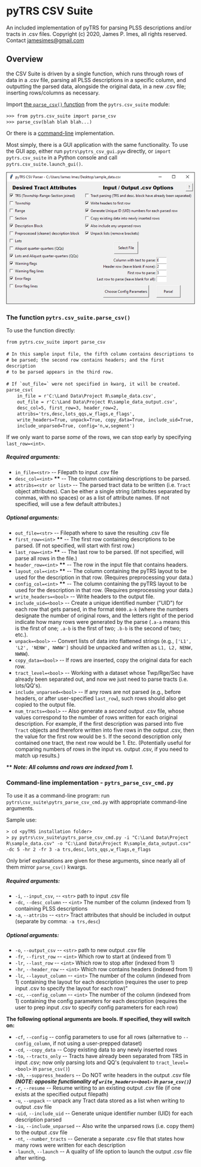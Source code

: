 # pyTRS CSV Suite

An included implementation of pyTRS for parsing PLSS descriptions and/or tracts in .csv files.
Copyright (c) 2020, James P. Imes, all rights reserved.
Contact <jamesimes@gmail.com>


## Overview

the CSV Suite is driven by a single function, which runs through rows of data in a .csv file, parsing all PLSS descriptions in a specific column, and outputting the parsed data, alongside the original data, in a new .csv file; inserting rows/columns as necessary.

Import [the `parse_csv()` function](https://github.com/JamesPImes/pyTRS/blob/master/Documentation/csv_suite%20documentation/csv_readme.md#the-function-pytrscsv_suiteparse_csv) from the `pytrs.csv_suite` module:

```
>>> from pytrs.csv_suite import parse_csv
>>> parse_csv(blah blah blah...)
```

Or there is a [command-line](https://github.com/JamesPImes/pyTRS/blob/master/documentation/csv_suite%20documentation/csv_readme.md#command-line-implementation---pytrs_parse_csv_cmdpy) implementation.

Most simply, there is a GUI application with the same functionality. To use the GUI app, either run `pytrs\pytrs_csv_gui.pyw` directly, or `import pytrs.csv_suite` in  a Python console and call `pytrs.csv_suite.launch_gui()`.

![csv_gui_screen01.png](csv_gui_screen01.png)




### The function `pytrs.csv_suite.parse_csv()`

To use the function directly:

```
from pytrs.csv_suite import parse_csv

# In this sample input file, the fifth column contains descriptions to
# be parsed; the second row contains headers; and the first description 
# to be parsed appears in the third row.

# If `out_file=` were not specified in kwarg, it will be created.
parse_csv(
    in_file = r'C:\Land Data\Project R\sample_data.csv',
    out_file = r'C:\Land Data\Project R\sample_data_output.csv', 
    desc_col=5, first_row=3, header_row=2, 
    attribs='trs,desc,lots_qqs,w_flags,e_flags',
    write_headers=True, unpack=True, copy_data=True, include_uid=True,
    include_unparsed=True, config='n,w,segment')
```

If we only want to parse *some* of the rows, we can stop early by specifying `last_row=<int>`.



##### Required arguments:
* `in_file=<str>` -- Filepath to input .csv file
* `desc_col=<int>` __\*\*__ -- The column containing descriptions to be parsed.
* `attribs=<str or list>` -- The parsed tract data to be written (i.e. `Tract` object attributes). Can be either a single string (attributes separated by commas, with no spaces) or as a list of attribute names. (If not specified, will use a few default attributes.)



##### Optional arguments:
* `out_file=<str>` -- Filepath where to save the resulting .csv file
* `first_row=<int>` __\*\*__ -- The first row containing descriptions to be parsed. (If not specified, will start with first row.)
* `last_row=<int>` __\*\*__ -- The last row to be parsed. (If not specified, will parse all rows in the file.)
* `header_row=<int>` __\*\*__ -- The row in the input file that contains headers.
* `layout_col=<int>` __\*\*__ -- The column containing the pyTRS layout to be used for the description in that row. (Requires preprocessing your data.)
* `config_col=<int>` __\*\*__ -- The column containing the pyTRS layout to be used for the description in that row. (Requires preprocessing your data.)
* `write_headers=<bool>` -- Write headers to the output file.
* `include_uid=<bool>` -- Create a unique identified number ("UID") for each row that gets parsed, in the format `0000.a-k` (where the numbers designate the number of original rows, and the letters right of the period indicate how many rows were generated by the parse (`.a-a` means this is the first of one; `.a-b` is the first of two; `.b-b` is the second of two; etc.).
* `unpack=<bool>` -- Convert lists of data into flattened strings (e.g., `['L1', 'L2', 'NENW', NWNW']` should be unpacked and written as `L1, L2, NENW, NWNW`).
* `copy_data=<bool>` -- If rows are inserted, copy the original data for each row.
* `tract_level=<bool>` -- Working with a dataset whose Twp/Rge/Sec have already been separated out, and now we just need to parse tracts (i.e. lots/QQ's).
* `include_unparsed=<bool>` -- If any rows are not parsed (e.g., before headers, or after user-specified `last_row`), such rows should also get copied to the output file.
* `num_tracts=<bool>` -- Also generate a *second* output .csv file, whose values correspond to the number of rows written for each original description. For example, if the first description was parsed into five `Tract` objects and therefore written into five rows in the output .csv, then the value for the first row would be `5`. If the second description only contained one tract, the next row would be 1. Etc. (Potentially useful for comparing numbers of rows in the input vs. output .csv, if you need to match up results.)


__\*\*__ *__Note: All columns and rows are indexed from 1.__*




### Command-line implementation - `pytrs_parse_csv_cmd.py`

To use it as a command-line program: run `pytrs\csv_suite\pytrs_parse_csv_cmd.py` with appropriate command-line arguments.

Sample use:
```
> cd <pyTRS installation folder>
> py pytrs\csv_suite\pytrs_parse_csv_cmd.py -i "C:\Land Data\Project R\sample_data.csv" -o "C:\Land Data\Project R\sample_data_output.csv" -dc 5 -hr 2 -fr 3 -a trs,desc,lots_qqs,w_flags,e_flags
```

Only brief explanations are given for these arguments, since nearly all of them mirror `parse_csv()` kwargs.

##### Required arguments:
* `-i`, `--input_csv`, -- `<str>` path to input .csv file
* `-dc`, `--desc_column` -- `<int>` The number of the column (indexed from 1) containing PLSS descriptions
* `-a`, `--attribs` -- `<str>` Tract attributes that should be included in output (separate by comma: `-a trs,desc`)

##### Optional arguments:
* `-o`, `--output_csv` -- `<str>` path to new output .csv file
* `-fr`, `--first_row` -- `<int>` Which row to start at (indexed from 1)
* `-lr`, `--last_row` -- `<int>` Which row to stop after (indexed from 1)
* `-hr`, `--header_row` -- `<int>` Which row contains headers (indexed from 1)
* `-lc`, `--layout_column` -- `<int>` The number of the column (indexed from 1) containing the layout for each description (requires the user to prep input .csv to specify the layout for each row)"
* `-cc`, `--config_column` -- `<int>` The number of the column (indexed from 1) containing the config parameters for each description (requires the user to prep input .csv to specify config parameters for each row)

__The following optional arguments are bools. If specified, they will switch on:__
* `-cf`, `--config` -- config parameters to use for all rows (alternative to `--config_column`, if not using a user-prepped dataset)
* `-cd`, `--copy_data` -- Copy existing data to any newly inserted rows
* `-to`, `--tracts_only` -- Tracts have already been separated from TRS in input .csv; now only parsing lots and QQ's (equivalent to `tract_level=<bool>` in `parse_csv()`)
* `-sh`, `--suppress_headers` -- Do NOT write headers in the output .csv file *__(NOTE: opposite functionality of `write_headers=<bool>` in `parse_csv()`)__*
* `-r`, `--resume` -- Resume writing to an existing output .csv file (if one exists at the specified output filepath)
* `-u`, `--unpack` -- unpack any Tract data stored as a list when writing to output .csv file
* `-uid`, `--include_uid` -- Generate unique identifier number (UID) for each description parsed
* `-iu`, `--include_unparsed` -- Also write the unparsed rows (i.e. copy them) to the output .csv file
* `-nt`, `--number_tracts` -- Generate a separate .csv file that states how many rows were written for each description
* `-launch`, `--launch` -- A quality of life option to launch the output .csv file after writing.